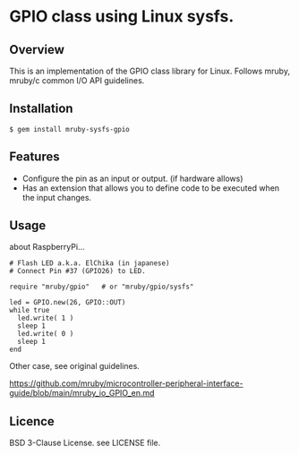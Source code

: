 # GPIO class using Linux sysfs.


## Overview

This is an implementation of the GPIO class library for Linux.
Follows mruby, mruby/c common I/O API guidelines.


## Installation

    $ gem install mruby-sysfs-gpio


## Features

  * Configure the pin as an input or output. (if hardware allows)
  * Has an extension that allows you to define code to be executed when the input changes.


## Usage

about RaspberryPi...

```
# Flash LED a.k.a. ElChika (in japanese)
# Connect Pin #37 (GPIO26) to LED.

require "mruby/gpio"   # or "mruby/gpio/sysfs"

led = GPIO.new(26, GPIO::OUT)
while true
  led.write( 1 )
  sleep 1
  led.write( 0 )
  sleep 1
end
```

Other case, see original guidelines.

https://github.com/mruby/microcontroller-peripheral-interface-guide/blob/main/mruby_io_GPIO_en.md


## Licence

BSD 3-Clause License. see LICENSE file.
